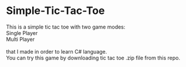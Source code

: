 # Simple-Tic-Tac-Toe
This is a simple tic tac toe with two game modes:<br>Single Player<br> Multi Player <br><br>that I made in order to learn C# language.
<br>
You can try this game by downloading tic tac toe .zip file from this repo.
